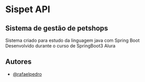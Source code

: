 # Sispet API

## Sistema de gestão de petshops


Sistema criado para estudo da linguagem java com Spring Boot
Desenvolvido durante o curso de SpringBoot3 Alura

## Autores

- [@rafaelpedro](https://www.github.com/octokatherine)
